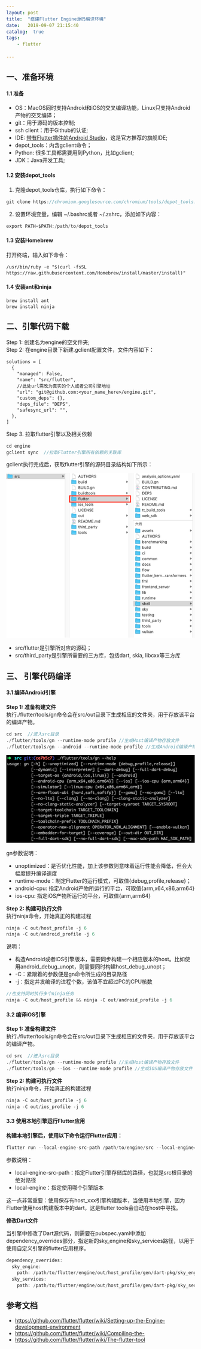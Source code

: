 ```yaml
---
layout: post
title:  "搭建Flutter Engine源码编译环境"
date:   2019-09-07 21:15:40
catalog:  true
tags:
    - flutter

---
```


## 一、准备环境

#### 1.1 准备

- OS：MacOS同时支持Android和iOS的交叉编译功能，Linux只支持Android产物的交叉编译；
- git：用于源码的版本控制;
- ssh client：用于Github的认证;
- IDE: [带有Flutter插件的Android Studio](https://flutter.dev/docs/development/tools/android-studio)，这是官方推荐的旗舰IDE;
- depot_tools：内含gclient命令；
- Python: 很多工具都需要用到Python，比如gclient;
- JDK：Java开发工具;


#### 1.2 安装depot_tools

1) 克隆depot_tools仓库，执行如下命令：

```C
git clone https://chromium.googlesource.com/chromium/tools/depot_tools.git
```

2) 设置环境变量，编辑 ~/.bashrc或者 ~/.zshrc，添加如下内容：

```C
export PATH=$PATH:/path/to/depot_tools
```

#### 1.3 安装Homebrew

打开终端，输入如下命令：

```
/usr/bin/ruby -e "$(curl -fsSL https://raw.githubusercontent.com/Homebrew/install/master/install)"
```

#### 1.4 安装ant和ninja

```
brew install ant
brew install ninja
```

## 二、引擎代码下载

Step 1: 创建名为engine的空文件夹;    
Step 2: 在engine目录下新建.gclient配置文件，文件内容如下：

```
solutions = [
  {
    "managed": False,
    "name": "src/flutter",
    //此处url需改为真实的个人或者公司引擎地址
    "url": "git@github.com:<your_name_here>/engine.git",
    "custom_deps": {},
    "deps_file": "DEPS",
    "safesync_url": "",
  },
]
```

Step 3. 拉取flutter引擎以及相关依赖

```C
cd engine
gclient sync  //拉取Flutter引擎所有依赖的关联库
```

gclient执行完成后，获取flutter引擎的源码目录结构如下所示：

![flutter_engine_src](/img/flutter_engine_env/flutter_engine_src.png)

- src/flutter是引擎所对应的源码；
- src/third_party是引擎所需要的三方库，包括dart, skia, libcxx等三方库

## 三、 引擎代码编译

#### 3.1 编译Android引擎

**Step 1: 准备构建文件**    
执行./flutter/tools/gn命令会在src/out目录下生成相应的文件夹，用于存放该平台的编译产物。

```Java
cd src  //进入src目录
./flutter/tools/gn --runtime-mode profile //生成Host编译产物存放文件
./flutter/tools/gn --android --runtime-mode profile //生成Android编译产物存放文件
```


![gn_cmd_help](/img/flutter_engine_env/gn_cmd_help.png)

gn参数说明：

- unoptimized：是否优化性能，加上该参数则意味着运行性能会降低，但会大幅度提升编译速度
- runtime-mode：制定Flutter的运行模式，可取值{debug,profile,release}；
- android-cpu: 指定Android产物所运行的平台，可取值{arm,x64,x86,arm64}
- ios-cpu: 指定iOS产物所运行的平台，可取值{arm,arm64}

**Step 2: 构建可执行文件**    
执行ninja命令，开始真正的构建过程

```Java
ninja -C out/host_profile -j 6
ninja -C out/android_profile -j 6
```

说明：

- 构造Android或者iOS引擎版本，需要同步构建一个相应版本的host。比如使用android_debug_unopt，则需要同时构建host_debug_unopt；
- -C：紧跟着的参数便是gn命令所生成的目录路径
- -j：指定并发编译的进程个数，该值不宜超过PC的CPU核数

```Java
//也支持同时执行多个ninja任务
ninja -C out/host_profile && ninja -C out/android_profile -j 6
```

#### 3.2 编译iOS引擎
**Step 1: 准备构建文件**    
执行./flutter/tools/gn命令会在src/out目录下生成相应的文件夹，用于存放该平台的编译产物。

```Java
cd src  //进入src目录
./flutter/tools/gn --runtime-mode profile //生成Host编译产物存放文件
./flutter/tools/gn --ios --runtime-mode profile //生成iOS编译产物存放文件
```

**Step 2: 构建可执行文件**    
执行ninja命令，开始真正的构建过程

```Java
ninja -C out/host_profile -j 6
ninja -C out/ios_profile -j 6
```

#### 3.3 使用本地引擎运行Flutter应用

**构建本地引擎后，使用以下命令运行Flutter应用：**

```Java
flutter run --local-engine-src-path /path/to/engine/src --local-engine=android_profile
```

参数说明：

- local-engine-src-path：指定Flutter引擎存储库的路径，也就是src根目录的绝对路径
- local-engine：指定使用哪个引擎版本

这一点非常重要：使用保存有host_xxx引擎构建版本，当使用本地引擎，因为Flutter使用host构建版本中的dart，这是flutter tools会自动在host中寻找。

**修改Dart文件**

当引擎中修改了Dart源代码，则需要在pubspec.yaml中添加dependency_overrides部分，指定新的sky_engine和sky_services路径，以用于使用自定义引擎的flutter应用程序。

```Java
dependency_overrides:
  sky_engine:
    path: /path/to/flutter/engine/out/host_profile/gen/dart-pkg/sky_engine
  sky_services:
    path: /path/to/flutter/engine/out/host_profile/gen/dart-pkg/sky_services
```

## 参考文档

- https://github.com/flutter/flutter/wiki/Setting-up-the-Engine-development-environment
- https://github.com/flutter/flutter/wiki/Compiling-the-
- https://github.com/flutter/flutter/wiki/The-flutter-tool
